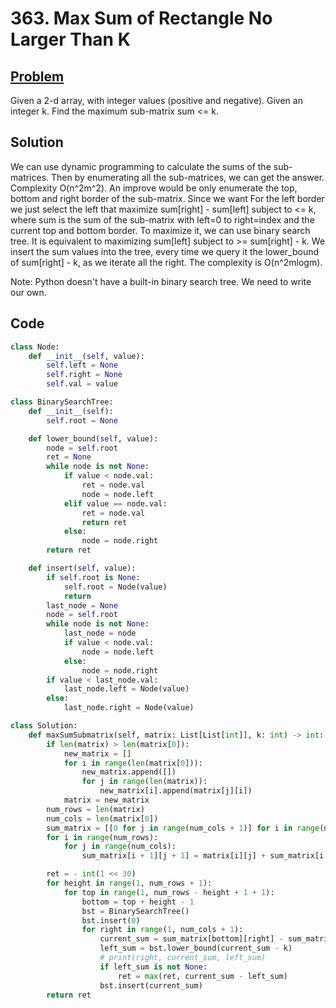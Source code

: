 # 363. Max Sum of Rectangle No Larger Than K

## [Problem](https://leetcode.com/problems/max-sum-of-rectangle-no-larger-than-k/)
Given a 2-d array, with integer values (positive and negative).
Given an integer k.
Find the maximum sub-matrix sum <= k.

## Solution
We can use dynamic programming to calculate the sums of the sub-matrices.
Then by enumerating all the sub-matrices, we can get the answer.
Complexity O(n^2m^2).
An improve would be only enumerate the top, bottom and right border of the sub-matrix.
Since we want 
For the left border we just select the left that maximize sum[right] - sum[left] subject to <= k,
where sum is the sum of the sub-matrix with left=0 to right=index and the current top and bottom border.
To maximize it, we can use binary search tree.
It is equivalent to maximizing sum[left] subject to >= sum[right] - k.
We insert the sum values into the tree, every time we query it the lower_bound of sum[right] - k, as we iterate all the right.
The complexity is O(n^2mlogm).

Note: Python doesn't have a built-in binary search tree. We need to write our own.

## Code
```python
class Node:
    def __init__(self, value):
        self.left = None
        self.right = None
        self.val = value

class BinarySearchTree:
    def __init__(self):
        self.root = None

    def lower_bound(self, value):
        node = self.root
        ret = None
        while node is not None:
            if value < node.val:
                ret = node.val
                node = node.left
            elif value == node.val:
                ret = node.val
                return ret
            else:
                node = node.right
        return ret

    def insert(self, value):
        if self.root is None:
            self.root = Node(value)
            return
        last_node = None
        node = self.root
        while node is not None:
            last_node = node
            if value < node.val:
                node = node.left
            else:
                node = node.right
        if value < last_node.val:
            last_node.left = Node(value)
        else:
            last_node.right = Node(value)

class Solution:
    def maxSumSubmatrix(self, matrix: List[List[int]], k: int) -> int:
        if len(matrix) > len(matrix[0]):
            new_matrix = []
            for i in range(len(matrix[0])):
                new_matrix.append([])
                for j in range(len(matrix)):
                    new_matrix[i].append(matrix[j][i])
            matrix = new_matrix
        num_rows = len(matrix)
        num_cols = len(matrix[0])
        sum_matrix = [[0 for j in range(num_cols + 1)] for i in range(num_rows + 1)]
        for i in range(num_rows):
            for j in range(num_cols):
                sum_matrix[i + 1][j + 1] = matrix[i][j] + sum_matrix[i + 1][j] + sum_matrix[i][j + 1] - sum_matrix[i][j]

        ret = - int(1 << 30)
        for height in range(1, num_rows + 1):
            for top in range(1, num_rows - height + 1 + 1):
                bottom = top + height - 1
                bst = BinarySearchTree()
                bst.insert(0)
                for right in range(1, num_cols + 1):
                    current_sum = sum_matrix[bottom][right] - sum_matrix[top - 1][right]
                    left_sum = bst.lower_bound(current_sum - k)
                    # print(right, current_sum, left_sum)
                    if left_sum is not None:
                        ret = max(ret, current_sum - left_sum)
                    bst.insert(current_sum)
        return ret
```
